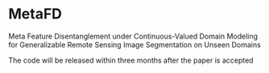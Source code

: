 # MetaFD
Meta Feature Disentanglement under Continuous-Valued Domain Modeling for Generalizable Remote Sensing Image Segmentation on Unseen Domains

The code will be released within three months after the paper is accepted
